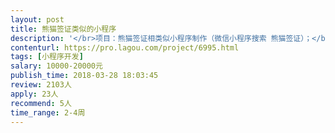 ```yaml
---                
layout: post       
title: 熊猫签证类似的小程序           
description: '</br>项目：熊猫签证相类似小程序制作（微信小程序搜索 熊猫签证）；</br>工期：15天</br>能力：有相关小程序开发经验；</br>'     
contenturl: https://pro.lagou.com/project/6995.html      
tags: [小程序开发]            
salary: 10000-20000元          
publish_time: 2018-03-28 18:03:45         
review: 2103人                   
apply: 23人                   
recommend: 5人                   
time_range: 2-4周              
---                 
```

